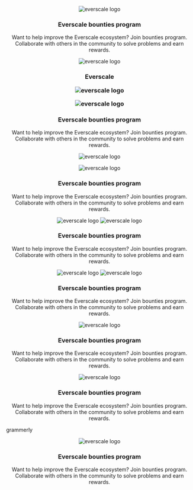 <p align="center">
    <img alt="everscale logo" src="https://everkit.org/everscale-branding-v1.0.0/logo/svg/everscale_logo_secondary.svg"/>
    </p>
    <h3 align="center">Everscale bounties program</h3>
    <p align="center">Want to help improve the Everscale ecosystem? Join bounties program. Collaborate with others in the community to solve problems and earn rewards.</p>
    <p align="center">
        <p align="center">
                <img alt="everscale logo" src="https://everkit.org/everscale-branding-v1.0.0/logo/svg/everscale_logo_secondary.svg"/>
                        </p>
                                <h3 align="center">Everscale     <p align="center">
                                    <p align="center">
                                            <img alt="everscale logo" src="https://everkit.org/program     <p align="center">
    <p align="center">
        <img alt="everscale logo" src="https://everkit.org/everscale-branding-v1.0.0/logo/svg/everscale_logo_secondary.svg"/>
        </p>
        <h3 align="center">Everscale bounties program</h3>
        <p align="center">Want to help improve the Everscale ecosystem? Join bounties program. Collaborate with others in the community to solve problems and earn rewards.</p>
        <p align="center">
            <img alt="everscale logo" src="https://everkit.org/everscale-branding-v1.0.0/logo/svg/everscale_logo_secondary.svg"/>
            <p align="center">
                <img alt="everscale logo" src="https://everkit.org/everscale-branding-v1.0.0/logo/svg/everscale_logo_secondary.svg"/>
                </p>
                <h3 align="center">Everscale bounties program</h3>
                <p align="center">Want to help improve the Everscale ecosystem? Join bounties program. Collaborate with others in the community to solve problems and earn rewards.</p>
                <p align="center">
                    <img alt="everscale logo" src="https://everkit.org/everscale-branding-v1.0.0/logo/svg/<p align="center">
                        <img alt="everscale logo" src="https://everkit.org/everscale-branding-v1.0.0/logo/svg/everscale_logo_secondary.svg"/>
                        </p>
                        <h3 align="center">Everscale bounties program</h3>
                        <p align="center">Want to help improve the Everscale ecosystem? Join bounties program. Collaborate with others in the community to solve problems and earn rewards.</p>
                        <p align="center">
                            <img alt="everscale logo" src="https://everkit.org/everscale-branding-v1.0.0/logo/svg/<p align="center">
                                <img alt="everscale logo" src="https://everkit.org/everscale-branding-v1.0.0/logo/svg/everscale_logo_secondary.svg"/>
                                </p>
                                <h3 align="center">Everscale bounties program</h3>
                                <p align="center">Want to help improve the Everscale ecosystem? Join bounties program. Collaborate with others in the community to solve problems and earn rewards.</p>
                                <p align="center">
                                <p align="center">
                                    <img alt="everscale logo" src="https://everkit.org/everscale-branding-v1.0.0/logo/svg/everscale_logo_secondary.svg"/>
                                    </p>
                                    <h3 align="center">Everscale bounties program</h3>
                                    <p align="center">Want to help improve the Everscale ecosystem? Join bounties program. Collaborate with others in the community to solve problems and earn rewards.</p>
                                    <p align="center">
                                        <img alt="everscale logo" src="https://everkit.org/everscale-branding-v1.0.0/logo/svg/everscale_logo_secondary.svg"/>
                                        </p>
                                        <h3 align="center">Everscale bounties program</h3>
                                        <p align="center">Want to help improve the Everscale ecosystem? Join bounties program. Collaborate with others in the community to solve problems and earn rewards.</p>
                                    grammerly<p align="center">
    <img alt="everscale logo" src="https://everkit.org/everscale-branding-v1.0.0/logo/svg/everscale_logo_secondary.svg"/>
</p>
<h3 align="center">Everscale bounties program</h3>
<p align="center">Want to help improve the Everscale ecosystem? Join bounties program. Collaborate with others in the community to solve problems and earn rewards.</p>
